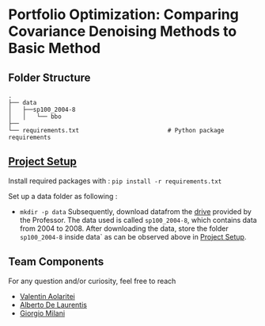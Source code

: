 # Portfolio Optimization: Comparing Covariance Denoising Methods to Basic Method

## Folder Structure

```
.
├── data
│   ├──sp100_2004-8                             
│   │   └── bbo                     
├── 
└── requirements.txt                         # Python package requirements
```
## [Project Setup](#setup)
Install required packages with :
`pip install -r requirements.txt`

Set up a data folder as following : 
- `mkdir -p data`
Subsequently, download datafrom the [drive](https://drive.switch.ch/index.php/s/0X3Je6DauQRzD2r) provided by the Professor. The data used is called `sp100_2004-8`, which contains data from 2004 to 2008. After downloading the data, store the folder `sp100_2004-8` inside data` as can be observed above in [Project Setup](#setup).

## Team Components
For any question and/or curiosity, feel free to reach
* [Valentin Aolaritei](mailto:valentin.aolaritei@epfl.ch)
* [Alberto De Laurentis](mailto:alberto.delaurentis@epfl.ch)
* [Giorgio Milani](mailto:giorgio.milani@epfl.ch)
